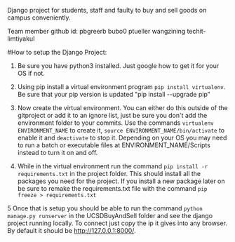Django project for students, staff and faulty to buy and sell goods on campus conveniently.

Team member github id:
pbgreerb
bubo0
ptueller
wangzining
techit-limtiyakul


#How to setup the Django Project:

1. Be sure you have python3 installed. Just google how to get it for your OS if not.

2. Using pip install a virtual environment program `pip install virtualenv`. Be sure that your pip version is updated "pip install --upgrade pip"

3. Now create the virtual environment. You can either do this outside of the gitproject or add it to an ignore list, just be sure you don't add the environment folder to your commits. Use the commands `virtualenv ENVIRONMENT_NAME` to create it, `source ENVIRONMENT_NAME/bin/activate` to enable it and `deactivate` to stop it. Depending on your OS you may need to run a batch or executable files at ENVIRONMENT_NAME/Scripts instead to turn it on and off.

4. While in the virtual environment run the command `pip install -r requirements.txt` in the project folder. This should install all the packages you need for the project. If you install a new package later on be sure to remake the requirements.txt file with the command `pip freeze > requirements.txt`

5 Once that is setup you should be able to run the command `python manage.py runserver` in the UCSDBuyAndSell folder and see the django project running locally. To connect just copy the ip it gives into any browser. By default it should be http://127.0.0.1:8000/.
